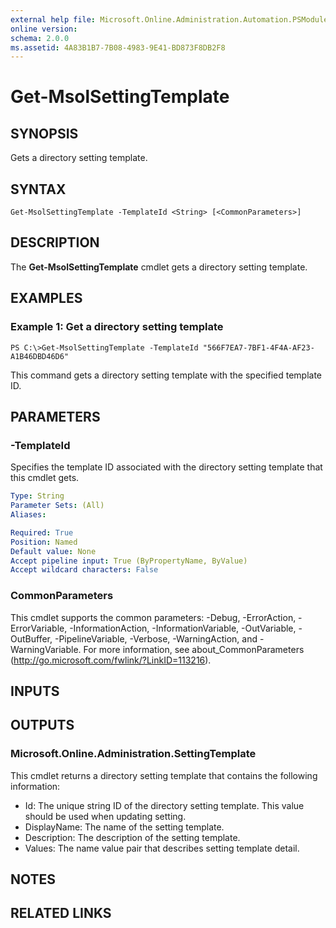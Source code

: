 ```yaml
---
external help file: Microsoft.Online.Administration.Automation.PSModule.dll-Help.xml
online version: 
schema: 2.0.0
ms.assetid: 4A83B1B7-7B08-4983-9E41-BD873F8DB2F8
---
```


# Get-MsolSettingTemplate

## SYNOPSIS
Gets a directory setting template.

## SYNTAX

```
Get-MsolSettingTemplate -TemplateId <String> [<CommonParameters>]
```

## DESCRIPTION
The **Get-MsolSettingTemplate** cmdlet gets a directory setting template.

## EXAMPLES

### Example 1: Get a directory setting template
```
PS C:\>Get-MsolSettingTemplate -TemplateId "566F7EA7-7BF1-4F4A-AF23-A1B46DBD46D6"
```

This command gets a directory setting template with the specified template ID.

## PARAMETERS

### -TemplateId
Specifies the template ID associated with the directory setting template that this cmdlet gets.

```yaml
Type: String
Parameter Sets: (All)
Aliases: 

Required: True
Position: Named
Default value: None
Accept pipeline input: True (ByPropertyName, ByValue)
Accept wildcard characters: False
```

### CommonParameters
This cmdlet supports the common parameters: -Debug, -ErrorAction, -ErrorVariable, -InformationAction, -InformationVariable, -OutVariable, -OutBuffer, -PipelineVariable, -Verbose, -WarningAction, and -WarningVariable. For more information, see about_CommonParameters (http://go.microsoft.com/fwlink/?LinkID=113216).

## INPUTS

## OUTPUTS

### Microsoft.Online.Administration.SettingTemplate
This cmdlet returns a directory setting template that contains the following information: 

- Id: The unique string ID of the directory setting template.
This value should be used when updating setting. 
- DisplayName: The name of the setting template. 
- Description: The description of the setting template. 
- Values: The name value pair that describes setting template detail.

## NOTES

## RELATED LINKS


